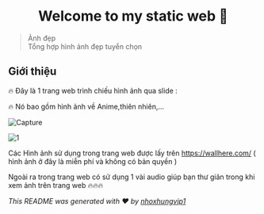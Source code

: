 <h1 align="center">Welcome to my static web 👋</h1>

> Ảnh đẹp<br /> Tổng hợp hình ảnh đẹp tuyển chọn

## Giới thiệu

🔥 Đây là 1 trang web trình chiếu hình ảnh qua slide : 

🔥 Nó bao gồm hình ảnh về Anime,thiên nhiên,...

![Capture](https://user-images.githubusercontent.com/74084773/101906261-41aad480-3beb-11eb-833e-0cf1037ac98d.PNG)

![1](https://user-images.githubusercontent.com/74084773/101906468-92bac880-3beb-11eb-81f4-1fd7c69d8c16.PNG)


Các Hình ảnh sử dụng trong trang web được lấy trên https://wallhere.com/ ( hình ảnh ở đây là miễn phí và không có bản quyền )

Ngoài ra trong trang web có sử dụng 1 vài audio giúp bạn thư giãn trong khi xem ảnh trên trang web 🔥🔥🔥


_This README was generated with ❤️ by [nhoxhungvjp1](https://github.com/nhoxhungvjp1/static-web)_
